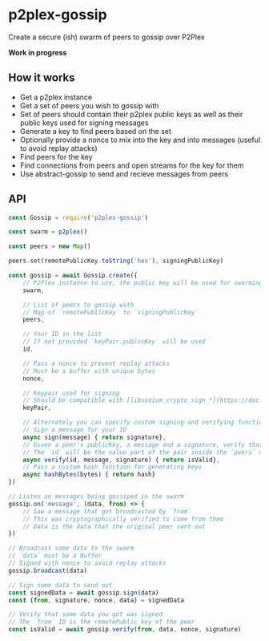 # p2plex-gossip
Create a secure (ish) swarm of peers to gossip over P2Plex

**Work in progress**

## How it works

- Get a p2plex instance
- Get a set of peers you wish to gossip with
- Set of peers should contain their p2plex public keys as well as their public keys used for signing messages
- Generate a key to find peers based on the set
- Optionally provide a nonce to mix into the key and into messages (useful to avoid replay attacks)
- Find peers for the key
- Find connections from peers and open streams for the key for them
- Use abstract-gossip to send and recieve messages from peers

## API

```JavaScript
const Gossip = require('p2plex-gossip')

const swarm = p2plex()

const peers = new Map()

peers.set(remotePublicKey.toString('hex'), signingPublicKey)

const gossip = await Gossip.create({
	// P2Plex instance to use, the public key will be used for swarming
	swarm,

	// List of peers to gossip with
	// Map of `remotePublicKey` to `signingPublicKey`
	peers,

	// Your ID in the list
	// If not provided `keyPair.publicKey` will be used
	id,

	// Pass a nonce to prevent replay attacks
	// Must be a buffer with unique bytes
	nonce,

	// Keypair used for signing
	// Should be compatible with [libsodium_crypto_sign_*](https://doc.libsodium.org/public-key_cryptography/public-key_signatures)
	keyPair,

	// Alternately you can specify custom signing and verifying functions
	// Sign a message for your ID
	async sign(message) { return signature},
	// Given a peer's publicKey, a message and a signature, verify that it's valid
	// The `id` will be the value part of the pair inside the `peers` map
	async verify(id, message, signature) { return isValid},
	// Pass a custom hash function for generating keys
	async hashBytes(bytes) { return hash}
})

// Listen on messages being gossiped in the swarm
gossip.on('message', (data, from) => {
	// Saw a message that got broadcasted by `from`
	// This was cryptographically verified to come from them
	// Data is the data that the original peer sent out
})

// Broadcast some data to the swarm
// `data` must be a Buffer
// Signed with nonce to avoid replay attacks
gossip.broadcast(data)

// Sign some data to send out
const signedData = await gossip.sign(data)
const {from, signature, nonce, data} = signedData

// Verify that some data you got was signed
// The `from` ID is the remotePublic key of the peer
const isValid = await gossip.verify(from, data, nonce, signature)
```
